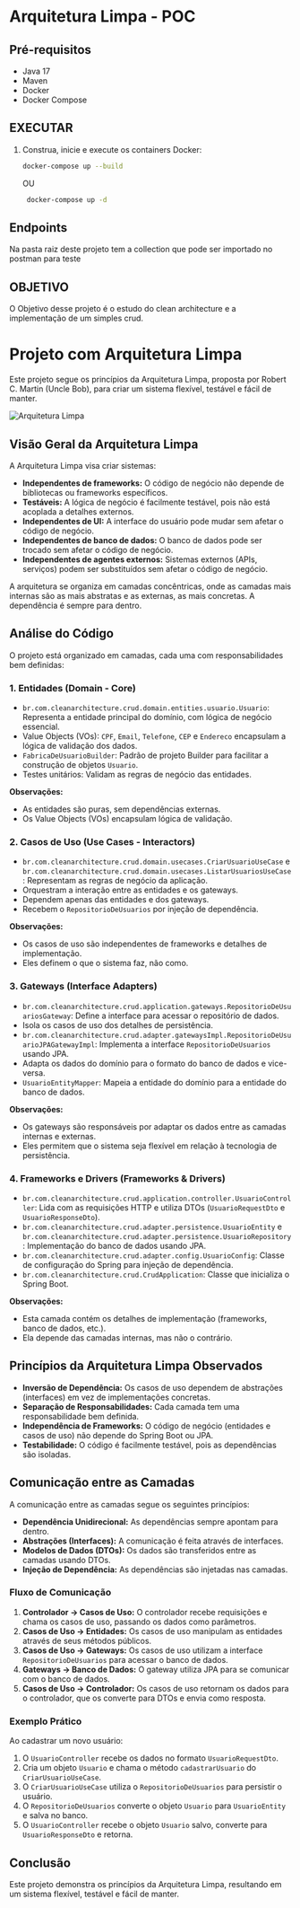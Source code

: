 # Arquitetura Limpa - POC

## Pré-requisitos

- Java 17
- Maven
- Docker
- Docker Compose

## EXECUTAR

1. Construa, inicie e execute os containers Docker:
    ```sh
    docker-compose up --build 
    ```
   OU
   ```sh
    docker-compose up -d 
    ```

## Endpoints

Na pasta raiz deste projeto tem a collection que pode ser importado no postman para teste

## OBJETIVO

O Objetivo desse projeto é o estudo do clean architecture e a implementação de um simples crud.

# Projeto com Arquitetura Limpa

Este projeto segue os princípios da Arquitetura Limpa, proposta por Robert C. Martin (Uncle Bob), para criar um sistema flexível, testável e fácil de manter.

![Arquitetura Limpa](arquiteturalimpa.png)

## Visão Geral da Arquitetura Limpa

A Arquitetura Limpa visa criar sistemas:

* **Independentes de frameworks:** O código de negócio não depende de bibliotecas ou frameworks específicos.
* **Testáveis:** A lógica de negócio é facilmente testável, pois não está acoplada a detalhes externos.
* **Independentes de UI:** A interface do usuário pode mudar sem afetar o código de negócio.
* **Independentes de banco de dados:** O banco de dados pode ser trocado sem afetar o código de negócio.
* **Independentes de agentes externos:** Sistemas externos (APIs, serviços) podem ser substituídos sem afetar o código de negócio.

A arquitetura se organiza em camadas concêntricas, onde as camadas mais internas são as mais abstratas e as externas, as mais concretas. A dependência é sempre para dentro.

## Análise do Código

O projeto está organizado em camadas, cada uma com responsabilidades bem definidas:

### 1. Entidades (Domain - Core)

* `br.com.cleanarchitecture.crud.domain.entities.usuario.Usuario`: Representa a entidade principal do domínio, com lógica de negócio essencial.
* Value Objects (VOs): `CPF`, `Email`, `Telefone`, `CEP` e `Endereco` encapsulam a lógica de validação dos dados.
* `FabricaDeUsuarioBuilder`: Padrão de projeto Builder para facilitar a construção de objetos `Usuario`.
* Testes unitários: Validam as regras de negócio das entidades.

**Observações:**

* As entidades são puras, sem dependências externas.
* Os Value Objects (VOs) encapsulam lógica de validação.

### 2. Casos de Uso (Use Cases - Interactors)

* `br.com.cleanarchitecture.crud.domain.usecases.CriarUsuarioUseCase` e `br.com.cleanarchitecture.crud.domain.usecases.ListarUsuariosUseCase`: Representam as regras de negócio da aplicação.
* Orquestram a interação entre as entidades e os gateways.
* Dependem apenas das entidades e dos gateways.
* Recebem o `RepositorioDeUsuarios` por injeção de dependência.

**Observações:**

* Os casos de uso são independentes de frameworks e detalhes de implementação.
* Eles definem o que o sistema faz, não como.

### 3. Gateways (Interface Adapters)

* `br.com.cleanarchitecture.crud.application.gateways.RepositorioDeUsuariosGateway`: Define a interface para acessar o repositório de dados.
* Isola os casos de uso dos detalhes de persistência.
* `br.com.cleanarchitecture.crud.adapter.gatewaysImpl.RepositorioDeUsuarioJPAGatewayImpl`: Implementa a interface `RepositorioDeUsuarios` usando JPA.
* Adapta os dados do domínio para o formato do banco de dados e vice-versa.
* `UsuarioEntityMapper`: Mapeia a entidade do domínio para a entidade do banco de dados.

**Observações:**

* Os gateways são responsáveis por adaptar os dados entre as camadas internas e externas.
* Eles permitem que o sistema seja flexível em relação à tecnologia de persistência.

### 4. Frameworks e Drivers (Frameworks & Drivers)

* `br.com.cleanarchitecture.crud.application.controller.UsuarioController`: Lida com as requisições HTTP e utiliza DTOs (`UsuarioRequestDto` e `UsuarioResponseDto`).
* `br.com.cleanarchitecture.crud.adapter.persistence.UsuarioEntity` e `br.com.cleanarchitecture.crud.adapter.persistence.UsuarioRepository`: Implementação do banco de dados usando JPA.
* `br.com.cleanarchitecture.crud.adapter.config.UsuarioConfig`: Classe de configuração do Spring para injeção de dependência.
* `br.com.cleanarchitecture.crud.CrudApplication`: Classe que inicializa o Spring Boot.

**Observações:**

* Esta camada contém os detalhes de implementação (frameworks, banco de dados, etc.).
* Ela depende das camadas internas, mas não o contrário.

## Princípios da Arquitetura Limpa Observados

* **Inversão de Dependência:** Os casos de uso dependem de abstrações (interfaces) em vez de implementações concretas.
* **Separação de Responsabilidades:** Cada camada tem uma responsabilidade bem definida.
* **Independência de Frameworks:** O código de negócio (entidades e casos de uso) não depende do Spring Boot ou JPA.
* **Testabilidade:** O código é facilmente testável, pois as dependências são isoladas.

## Comunicação entre as Camadas

A comunicação entre as camadas segue os seguintes princípios:

* **Dependência Unidirecional:** As dependências sempre apontam para dentro.
* **Abstrações (Interfaces):** A comunicação é feita através de interfaces.
* **Modelos de Dados (DTOs):** Os dados são transferidos entre as camadas usando DTOs.
* **Injeção de Dependência:** As dependências são injetadas nas camadas.

### Fluxo de Comunicação

1.  **Controlador → Casos de Uso:** O controlador recebe requisições e chama os casos de uso, passando os dados como parâmetros.
2.  **Casos de Uso → Entidades:** Os casos de uso manipulam as entidades através de seus métodos públicos.
3.  **Casos de Uso → Gateways:** Os casos de uso utilizam a interface `RepositorioDeUsuarios` para acessar o banco de dados.
4.  **Gateways → Banco de Dados:** O gateway utiliza JPA para se comunicar com o banco de dados.
5.  **Casos de Uso → Controlador:** Os casos de uso retornam os dados para o controlador, que os converte para DTOs e envia como resposta.

### Exemplo Prático

Ao cadastrar um novo usuário:

1.  O `UsuarioController` recebe os dados no formato `UsuarioRequestDto`.
2.  Cria um objeto `Usuario` e chama o método `cadastrarUsuario` do `CriarUsuarioUseCase`.
3.  O `CriarUsuarioUseCase` utiliza o `RepositorioDeUsuarios` para persistir o usuário.
4.  O `RepositorioDeUsuarios` converte o objeto `Usuario` para `UsuarioEntity` e salva no banco.
5.  O `UsuarioController` recebe o objeto `Usuario` salvo, converte para `UsuarioResponseDto` e retorna.

## Conclusão

Este projeto demonstra os princípios da Arquitetura Limpa, resultando em um sistema flexível, testável e fácil de manter.